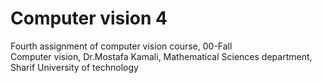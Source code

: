 # Computer vision 4
Fourth assignment of computer vision course, 00-Fall </br>
Computer vision, Dr.Mostafa Kamali, Mathematical Sciences department, Sharif University of technology
